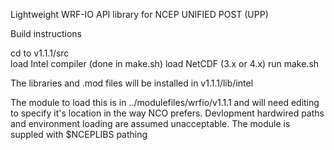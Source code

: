 Lightweight WRF-IO API library for NCEP UNIFIED POST (UPP)

Build instructions

cd to v1.1.1/src  
load Intel compiler (done in make.sh)
load NetCDF (3.x or 4.x)
run make.sh

The libraries and .mod files will be installed in v1.1.1/lib/intel

The module to load this is in ../modulefiles/wrfio/v1.1.1 and will
need editing to specify it's location in the way NCO prefers.  Devlopment
hardwired paths and environment loading are assumed unacceptable.
The  module is suppled with $NCEPLIBS pathing


